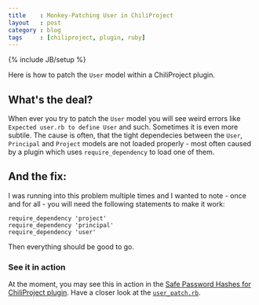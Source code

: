 ```yaml
---
title    : Monkey-Patching User in ChiliProject
layout   : post
category : blog
tags     : [chiliproject, plugin, ruby]
---
```

{% include JB/setup %}

Here is how to patch the `User` model within a ChiliProject plugin.

## What's the deal?

When ever you try to patch the `User` model you will see weird errors like
`Expected user.rb to define User` and such. Sometimes it is even more subtile.
The cause is often, that the tight dependecies between the `User`, `Principal`
and `Project` models are not loaded properly - most often caused by a plugin
which uses `require_dependency` to load one of them.

## And the fix:

I was running into this problem multiple times and I wanted to note - once and
for all - you will need the following statements to make it work:

    require_dependency 'project'
    require_dependency 'principal'
    require_dependency 'user'

Then everything should be good to go.

### See it in action

At the moment, you may see this in action
in the [Safe Password Hashes for ChiliProject
plugin](https://github.com/schmidt/chiliproject_safe_password_hashes). Have a
closer look at the
[`user_patch.rb`](https://github.com/schmidt/chiliproject_safe_password_hashes/blob/master/lib/safe_password_hashes/patches/user_patch.rb#L1-L3).
